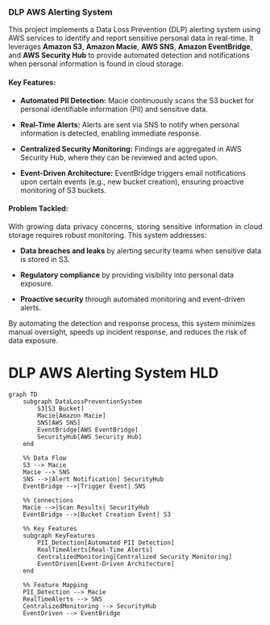 ### DLP AWS Alerting System

This project implements a Data Loss Prevention (DLP) alerting system using AWS services to identify and report sensitive personal data in real-time. It leverages **Amazon S3**, **Amazon Macie**, **AWS SNS**, **Amazon EventBridge**, and **AWS Security Hub** to provide automated detection and notifications when personal information is found in cloud storage.

#### Key Features:

- **Automated PII Detection:** Macie continuously scans the S3 bucket for personal identifiable information (PII) and sensitive data.

- **Real-Time Alerts:** Alerts are sent via SNS to notify when personal information is detected, enabling immediate response.

- **Centralized Security Monitoring:** Findings are aggregated in AWS Security Hub, where they can be reviewed and acted upon.

- **Event-Driven Architecture:** EventBridge triggers email notifications upon certain events (e.g., new bucket creation), ensuring proactive monitoring of S3 buckets.

#### Problem Tackled:

<p align="justify">With growing data privacy concerns, storing sensitive information in cloud storage requires robust monitoring. This system addresses:

- **Data breaches and leaks** by alerting security teams when sensitive data is stored in S3.

- **Regulatory compliance** by providing visibility into personal data exposure.

- **Proactive security** through automated monitoring and event-driven alerts.

By automating the detection and response process, this system minimizes manual oversight, speeds up incident response, and reduces the risk of data exposure.
# DLP AWS Alerting System HLD

```mermaid
graph TD
    subgraph DataLossPreventionSystem
        S3[S3 Bucket]
        Macie[Amazon Macie]
        SNS[AWS SNS]
        EventBridge[AWS EventBridge]
        SecurityHub[AWS Security Hub]
    end

    %% Data Flow
    S3 --> Macie
    Macie --> SNS
    SNS -->|Alert Notification| SecurityHub
    EventBridge -->|Trigger Event| SNS

    %% Connections
    Macie -->|Scan Results| SecurityHub
    EventBridge -->|Bucket Creation Event| S3

    %% Key Features
    subgraph KeyFeatures
        PII_Detection[Automated PII Detection]
        RealTimeAlerts[Real-Time Alerts]
        CentralizedMonitoring[Centralized Security Monitoring]
        EventDriven[Event-Driven Architecture]
    end

    %% Feature Mapping
    PII_Detection --> Macie
    RealTimeAlerts --> SNS
    CentralizedMonitoring --> SecurityHub
    EventDriven --> EventBridge
